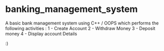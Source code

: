 # banking_management_system

A basic bank management system using C++ / OOPS which performs the following activities :
1 - Create Account 
2 - Withdraw Money 
3 - Deposit money
4 - Display account Details

:)
